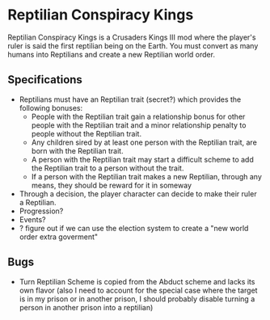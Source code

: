 # Reptilian Conspiracy Kings
Reptilian Conspiracy Kings is a Crusaders Kings III mod where the player's ruler is said the first reptilian being on the Earth. You must convert as many humans into Reptilians and create a new Reptilian world order.
## Specifications
- Reptilians must have an Reptilian trait (secret?) which provides the following bonuses:
    - People with the Reptilian trait gain a relationship bonus for other people with the Reptilian trait and a minor relationship penalty to people without the Reptilian trait.
    - Any children sired by at least one person with the Reptilian trait, are born with the Reptilian trait.
    - A person with the Reptilian trait may start a difficult scheme to add the Reptilian trait to a person without the trait.
    - If a person with the Reptilian trait makes a new Reptilian, through any means, they should be reward for it in someway
- Through a decision, the player character can decide to make their ruler a Reptilian.
- Progression?
- Events?
- ? figure out if we can use the election system to create a "new world order extra goverment"

## Bugs
- Turn Reptilian Scheme is copied from the Abduct scheme and lacks its own flavor (also I need to account for the special case where the target is in my prison or in another prison, I should probably disable turning a person in another prison into a reptilian)
